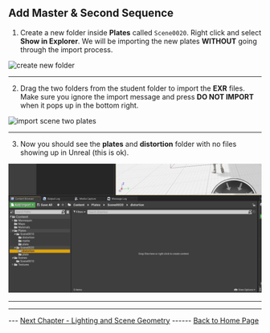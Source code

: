 ## Add Master & Second Sequence

1.  Create a new folder inside **Plates** called `Scene0020`.  Right click and select **Show in Explorer**.  We will be importing the new plates **WITHOUT** going through the import process.

![create new folder](../images/.jpg)

***

2.  Drag the two folders from the student folder to import the **EXR** files.  Make sure you ignore the import message and press **DO NOT IMPORT** when it pops up in the bottom right.

![import scene two plates](../images/.jpg)

***

3. Now you should see the **plates** and **distortion** folder with no files showing up in Unreal (this is ok).

![add camera cut track](../images/distortionPlateFolder.jpg)

***

***

--- [Next Chapter - Lighting and Scene Geometry](../shadow/README.md) ------ [Back to Home Page](../README.md)